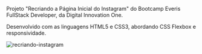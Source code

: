 Projeto "Recriando a Página Inicial do Instagram" do Bootcamp Everis FullStack Developer, da Digital Innovation One. 

Desenvolvido com as linguagens HTML5 e CSS3, abordando CSS Flexbox e responsividade.


![recriando-instagram](https://user-images.githubusercontent.com/73860240/100267102-a26eb780-2f31-11eb-93d0-5566f232879d.png)
